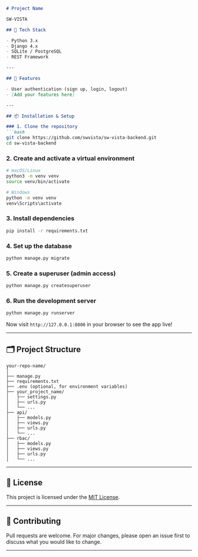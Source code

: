 
````markdown
# Project Name

SW-VISTA

## 🔧 Tech Stack

- Python 3.x
- Django 4.x
- SQLite / PostgreSQL
- REST Framework 

---

## 🚀 Features

- User authentication (sign up, login, logout)
- [Add your features here]

---

## 📦 Installation & Setup

### 1. Clone the repository
```bash
git clone https://github.com/swvista/sw-vista-backend.git
cd sw-vista-backend
````

### 2. Create and activate a virtual environment

```bash
# macOS/Linux
python3 -m venv venv
source venv/bin/activate

# Windows
python -m venv venv
venv\Scripts\activate
```

### 3. Install dependencies

```bash
pip install -r requirements.txt
```

### 4. Set up the database

```bash
python manage.py migrate
```

### 5. Create a superuser (admin access)

```bash
python manage.py createsuperuser
```

### 6. Run the development server

```bash
python manage.py runserver
```

Now visit `http://127.0.0.1:8000` in your browser to see the app live!

---

## 🗂️ Project Structure

```
your-repo-name/
│
├── manage.py
├── requirements.txt
├── .env (optional, for environment variables)
├── your_project_name/
│   ├── settings.py
│   ├── urls.py
│   └── ...
├── api/
│   ├── models.py
│   ├── views.py
│   ├── urls.py
│   └── ...
├── rbac/
│   ├── models.py
│   ├── views.py
│   ├── urls.py
│   └── ...
```

---

## 📄 License

This project is licensed under the [MIT License](LICENSE).

---

## 🤝 Contributing

Pull requests are welcome. For major changes, please open an issue first to discuss what you would like to change.

---
```
